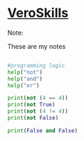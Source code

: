 # [VeroSkills](https://veroskills.com/)

Note:

These are my notes

```python

#programming logic
help("not")
help("and")
help("or")

print(not (4 == 4))
print(not True)
print(not (4 != 4))
print(not False)

print(False and False)

```
